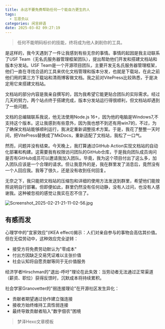 ```yaml
---
title: 永远不要免费帮助任何一个能自力更生的人
tags:
  - 忘恩负以
categories: 闲言碎语
date: 2025-03-02 09:27:19
---
```


> 任何不能明码标价的技能，终将成为他人剥削你的工具。

是这样的，我今天遇到了一件让我感到有些无奈的事情。事情的起因是我主动联系了USF Team（无名氏服务器管理框架团队），提出帮助他们开发和搭建文档站和版本分发站。USF Team是一个开源项目团队，主要开发无名氏服务器管理框架，他们一直在寻找合适的工具来优化文档管理和版本分发，也就是下载站，在此之前他们用的第三方下载站和清雨博客做文档。我之前对VitePress比较熟悉，于是决定用它来搭建文档站。

文档站的部分内容是我亲自撰写的，因为我希望它能更贴合团队的实际需求。经过几天的努力，两个站点终于搭建完成，版本分发站运行得很顺利，但文档站却遇到了一些问题。

文档的总编辑联系我说，他无法使用Node.js 16+，因为他的电脑是Windows7,不支持这个版本。这让我感到有些意外，因为我也想不到还有用win7的，不过，为了确保文档站能够顺利运行，我决定重新调整技术方案。于是，我花了整整一天时间，把VitePress替换成了MkDocs，重新适配了文档站，我松了一口气。

然而，问题并没有结束。今天晚上，我打算通过GitHub Action实现文档站的自动化部署和构建。这需要我有权限访问团队的GitHub仓库，于是我向团队成员询问是否有GitHub成员可以邀请我加入团队。毕竟，我为这个项目付出了这么多，加入团队应该是一个合理的请求。但让我意外的是，我在群里发了消息后，竟然没有一个人回应我。我等了很久，还是没有收到任何回复。

无奈之下，我只能把文档站的压缩包和详细的使用方法发送到群里，希望他们能按照说明自行部署。但即便如此，群里仍然没有任何动静，没有人过问，也没有人感谢我。这种被忽视的感觉让我实在忍不住了。

![Screenshot_2025-02-21-21-11-02-56.jpg](https://jsdelivrcn.dev.tc/gh/YShenZe/Blog-Static-Resource@main/images/Screenshot_2025-02-21-21-11-02-56.jpg)


## 有感而发

心理学中的"宜家效应"(IKEA effect)揭示：人们对亲自参与的事物会高估其价值。但在无偿劳动中，这种效应完全逆转：
- 接受方将免费劳动默认为"零成本"
- 付出方因缺乏交易凭证难以主张价值
- 社会认知将自愿贡献等同于无价值服务

经济学者Hirschman的"退出-呼吁"理论在此失效：当劳动者无法通过正常渠道（薪资、职位）获得反馈时，沉默成本将持续累积。

社会学家Granovetter的"弱连接理论"在开源社区发生异化：
- 贡献者期望通过协作建立强连接
- 接收方始终维持工具性弱连接
- 最终导致贡献者陷入"数字佃农"困境

> 梦泽Hexo文章模板